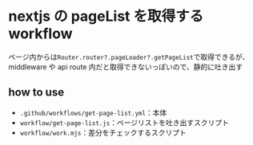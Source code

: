 # nextjs の pageList を取得する workflow

ページ内からは`Router.router?.pageLoader?.getPageList`で取得できるが、middleware や api route 内だと取得できないっぽいので、静的に吐き出す

## how to use
- `.github/workflows/get-page-list.yml`：本体
- `workflow/get-page-list.js`：ページリストを吐き出すスクリプト
- `workflow/work.mjs`：差分をチェックするスクリプト